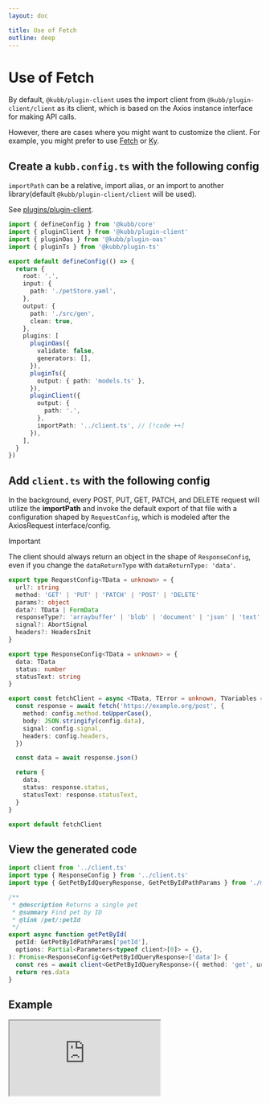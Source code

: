 ```yaml
---
layout: doc

title: Use of Fetch
outline: deep
---
```


# Use of Fetch
By default, `@kubb/plugin-client` uses the import client from `@kubb/plugin-client/client` as its client, which is based on the Axios instance interface for making API calls.

However, there are cases where you might want to customize the client. For example, you might prefer to use [Fetch](https://developer.mozilla.org/en-US/docs/Web/API/Fetch_API/Using_Fetch) or [Ky](https://github.com/sindresorhus/ky).

## Create a `kubb.config.ts` with the following config
`importPath` can be a relative, import alias, or an import to another library(default `@kubb/plugin-client/client` will be used).

See [plugins/plugin-client](/plugins/plugin-client/#client).
```typescript twoslash
import { defineConfig } from '@kubb/core'
import { pluginClient } from '@kubb/plugin-client'
import { pluginOas } from '@kubb/plugin-oas'
import { pluginTs } from '@kubb/plugin-ts'

export default defineConfig(() => {
  return {
    root: '.',
    input: {
      path: './petStore.yaml',
    },
    output: {
      path: './src/gen',
      clean: true,
    },
    plugins: [
      pluginOas({
        validate: false,
        generators: [],
      }),
      pluginTs({
        output: { path: 'models.ts' },
      }),
      pluginClient({
        output: {
          path: '.',
        },
        importPath: '../client.ts', // [!code ++]
      }),
    ],
  }
})

```

## Add `client.ts` with the following config
In the background, every POST, PUT, GET, PATCH, and DELETE request will utilize the **importPath** and invoke the default export of that file with a configuration shaped by `RequestConfig`, which is modeled after the AxiosRequest interface/config.

> [!IMPORTANT]
> The client should always return an object in the shape of `ResponseConfig`, even if you change the  `dataReturnType` with  `dataReturnType: 'data'`.

```typescript client.ts
export type RequestConfig<TData = unknown> = {
  url?: string
  method: 'GET' | 'PUT' | 'PATCH' | 'POST' | 'DELETE'
  params?: object
  data?: TData | FormData
  responseType?: 'arraybuffer' | 'blob' | 'document' | 'json' | 'text' | 'stream'
  signal?: AbortSignal
  headers?: HeadersInit
}

export type ResponseConfig<TData = unknown> = {
  data: TData
  status: number
  statusText: string
}

export const fetchClient = async <TData, TError = unknown, TVariables = unknown>(config: RequestConfig<TVariables>): Promise<ResponseConfig<TData>> => {
  const response = await fetch('https://example.org/post', {
    method: config.method.toUpperCase(),
    body: JSON.stringify(config.data),
    signal: config.signal,
    headers: config.headers,
  })

  const data = await response.json()

  return {
    data,
    status: response.status,
    statusText: response.statusText,
  }
}

export default fetchClient

```

## View the generated code
```typescript
import client from '../client.ts'
import type { ResponseConfig } from '../client.ts'
import type { GetPetByIdQueryResponse, GetPetByIdPathParams } from './models.ts'

/**
 * @description Returns a single pet
 * @summary Find pet by ID
 * @link /pet/:petId
 */
export async function getPetById(
  petId: GetPetByIdPathParams['petId'],
  options: Partial<Parameters<typeof client>[0]> = {},
): Promise<ResponseConfig<GetPetByIdQueryResponse>['data']> {
  const res = await client<GetPetByIdQueryResponse>({ method: 'get', url: `/pet/${petId}`, ...options })
  return res.data
}

```


## Example
<iframe
src="https://codesandbox.io/embed/github/kubb-labs/kubb/tree/main/examples/fetch?fontsize=14&module=%2Fsrc%2Fgen%2Fmodels%2FPerson.ts&theme=dark&view=editor"
:style="{
width: '100%',
height: '700px',
border: 0,
borderRadius: '4px',
overflow: 'hidden'
}"
title="Client"
allow="accelerometer; ambient-light-sensor; camera; encrypted-media; geolocation; gyroscope; hid; microphone; midi; payment; usb; vr; xr-spatial-tracking"
sandbox="allow-forms allow-modals allow-popups allow-presentation allow-same-origin allow-scripts"
/>
